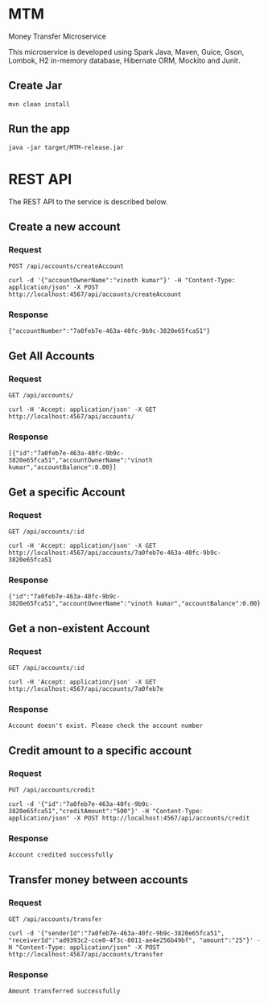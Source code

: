# MTM
Money Transfer Microservice

This microservice is developed using Spark Java, Maven, Guice, Gson, Lombok, H2 in-memory database, Hibernate ORM, Mockito and Junit.

## Create Jar

    mvn clean install

## Run the app

    java -jar target/MTM-release.jar

# REST API

The REST API to the service is described below.

## Create a new account

### Request

`POST /api/accounts/createAccount`

    curl -d '{"accountOwnerName":"vinoth kumar"}' -H "Content-Type: application/json" -X POST http://localhost:4567/api/accounts/createAccount

### Response

    {"accountNumber":"7a0feb7e-463a-40fc-9b9c-3820e65fca51"}

## Get All Accounts

### Request

`GET /api/accounts/`
 
    curl -H 'Accept: application/json' -X GET http://localhost:4567/api/accounts/

### Response

    [{"id":"7a0feb7e-463a-40fc-9b9c-3820e65fca51","accountOwnerName":"vinoth kumar","accountBalance":0.00}]


## Get a specific Account

### Request

`GET /api/accounts/:id`

    curl -H 'Accept: application/json' -X GET http://localhost:4567/api/accounts/7a0feb7e-463a-40fc-9b9c-3820e65fca51

### Response

    {"id":"7a0feb7e-463a-40fc-9b9c-3820e65fca51","accountOwnerName":"vinoth kumar","accountBalance":0.00}

## Get a non-existent Account

### Request

`GET /api/accounts/:id`

    curl -H 'Accept: application/json' -X GET http://localhost:4567/api/accounts/7a0feb7e

### Response

    Account doesn't exist. Please check the account number

## Credit amount to a specific account

### Request

`PUT /api/accounts/credit`

    curl -d '{"id":"7a0feb7e-463a-40fc-9b9c-3820e65fca51","creditAmount":"500"}' -H "Content-Type: application/json" -X POST http://localhost:4567/api/accounts/credit

### Response

    Account credited successfully

## Transfer money between accounts

### Request

`GET /api/accounts/transfer`

    curl -d '{"senderId":"7a0feb7e-463a-40fc-9b9c-3820e65fca51", "receiverId":"ad9393c2-cce0-4f3c-8011-ae4e256b49bf", "amount":"25"}' -H "Content-Type: application/json" -X POST http://localhost:4567/api/accounts/transfer

### Response

    Amount transferred successfully

